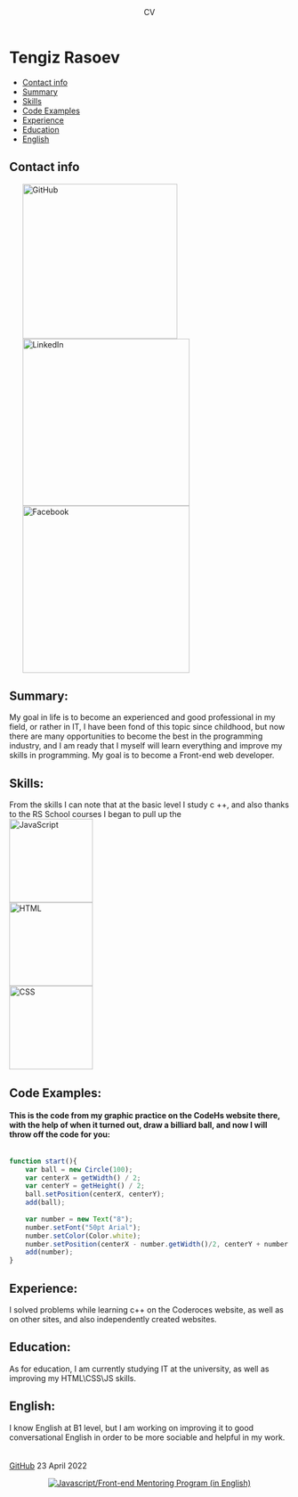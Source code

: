 <header>CV</header>
<h1>Tengiz Rasoev</h1>
  <nav>
    <ul>
      <li><a href="#contact-info">Contact info</a></li>
      <li><a href="#summary">Summary</a></li>
      <li><a href="#skills">Skills</a></li>
      <li><a href="#code-examples">Code Examples</a></li>
      <li><a href="#experience">Experience</a></li>
      <li><a href="#education">Education</a></li>
      <li><a href="#english">English</a></li>
      </ul>
  </nav>

<h2 id="contact-info">Contact info</h2>
  <ul> 
  <a href="https://github.com/Kratosfys"/><img border="0" alt="GitHub" src="https://miro.medium.com/max/719/1*26XR2RfPsSmFd_Q6EA0SrA.png" width="278" ><a/>
  <a href="https://www.linkedin.com/in/tengiz-rasoev-496732238/"/><img border="0" alt="LinkedIn" src="https://content.linkedin.com/content/dam/me/brand/en-us/brand-home/logos/01-dsk-e8-v2.png.original.png"  width="300"><a/>
  <a href="https://www.facebook.com/profile.php?id=100009615092297"/><img border="0" alt="Facebook" src="https://encrypted-tbn0.gstatic.com/images?q=tbn:ANd9GcQvEREl3OZMVP6bbivdohHCaLvg-edHeePPqA&usqp=CAU" width="300"><a/>
  </ul>
  
  <h2 id="summary">Summary: </h2>
My goal in life is to become an experienced and good professional in my field, or rather in IT, I have been fond of this topic since childhood, but now there are many opportunities to become the best in the programming industry, and I am ready that I myself will learn everything and improve my skills in programming. My goal is to become a Front-end web developer. 
<h2 id="skills">Skills:</h2>
From the skills I can note that at the basic level I study c ++, and also thanks to the RS School courses I began to pull up the 

<br>
  <img src="https://www.softfluent.fr/wp-content/uploads/2019/10/javascript.png" alt="JavaScript" width="150"> 
   <br> <img src="https://pixelmechanics.com.sg/wp-content/uploads/2019/06/html5-logo-for-web-development.png" alt="HTML" width="150" >
    <br> <img src="https://miro.medium.com/max/870/1*fC1TiemRWYDWObQUlpAnBg.png" alt="CSS" width="150"> 

  
<h2 id="code-examples">Code Examples: </h2>
<h4>This is the code from my graphic practice on the CodeHs website there, with the help of when it turned out, draw a billiard ball, and now I will throw off the code for you: </h4>

```js

function start(){ 
    var ball = new Circle(100);
    var centerX = getWidth() / 2;
    var centerY = getHeight() / 2;
    ball.setPosition(centerX, centerY);
    add(ball); 
    
    var number = new Text("8");
    number.setFont("50pt Arial");
    number.setColor(Color.white);
    number.setPosition(centerX - number.getWidth()/2, centerY + number.getHeight()/2);
    add(number);
}
```

<h2 id="experience">Experience:</h2>
I solved problems while learning c++ on the Coderoces website, as well as on other sites, and also independently created websites.
<h2 id="education">Education:</h2>
As for education, I am currently studying IT at the university, as well as improving my HTML\CSS\JS skills.
<h2 id="english">English:</h2>
I know English at B1 level, but I am working on improving it to good conversational English in order to be more sociable and helpful in my work.

<footer>
  <br>
  <br>
  <a href="https://github.com/Kratosfys">GitHub</a> 23 April 2022
  <p style="text-align:center;">
    <a href="https://rs.school/js-en"/><img border="0" alt="Javascript/Front-end Mentoring Program (in English)" src="https://miro.medium.com/max/280/1*v3KpRHTsdIK_91OB8C1jPw.png"><a/>
    </p>
  </footer>
